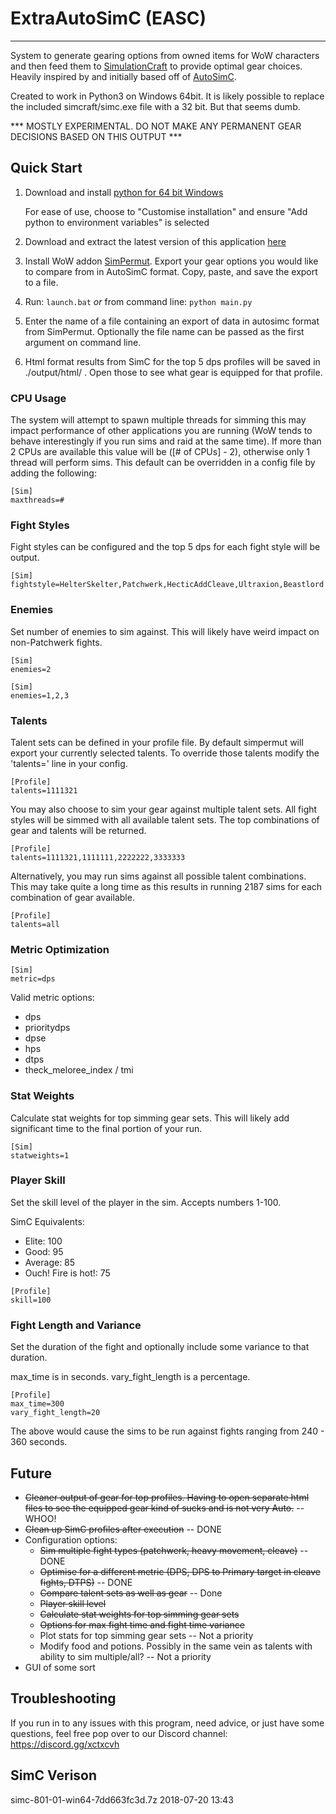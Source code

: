 # ExtraAutoSimC (EASC)
---

System to generate gearing options from owned items for WoW characters and then feed them to [SimulationCraft](http://simulationcraft.org/) to provide optimal gear choices. Heavily inspired by and initially based off of [AutoSimC](https://github.com/SimCMinMax/AutoSimC).

Created to work in Python3 on Windows 64bit. It is likely possible to replace the included simcraft/simc.exe file with a 32 bit. But that seems dumb.

*** MOSTLY EXPERIMENTAL. DO NOT MAKE ANY PERMANENT GEAR DECISIONS BASED ON THIS OUTPUT ***


## Quick Start

1) Download and install [python for 64 bit Windows](https://www.python.org/ftp/python/3.6.3/python-3.6.3-amd64.exe)

    For ease of use, choose to "Customise installation" and ensure "Add python to environment variables" is selected

2) Download and extract the latest version of this application [here](https://github.com/tiberiuslazarus/ExtraAutoSimC/archive/master.zip)

3) Install WoW addon [SimPermut](https://mods.curse.com/addons/wow/254069-simpermut). Export your gear options you would like to compare from in AutoSimC format. Copy, paste, and save the export to a file.

4) Run: `launch.bat` *or* from command line: `python main.py`

5) Enter the name of a file containing an export of data in autosimc format from SimPermut. Optionally the file name can be passed as the first argument on command line.

6) Html format results from SimC for the top 5 dps profiles will be saved in ./output/html/ . Open those to see what gear is equipped for that profile.


### CPU Usage

The system will attempt to spawn multiple threads for simming this may impact performance of other applications you are running (WoW tends to behave interestingly if you run sims and raid at the same time). If more than 2 CPUs are available this value will be ([# of CPUs] - 2), otherwise only 1 thread will perform sims. This default can be overridden in a config file by adding the following:

```
[Sim]
maxthreads=#
```


### Fight Styles

Fight styles can be configured and the top 5 dps for each fight style will be output.

```
[Sim]
fightstyle=HelterSkelter,Patchwerk,HecticAddCleave,Ultraxion,Beastlord
```

### Enemies

Set number of enemies to sim against. This will likely have weird impact on non-Patchwerk fights.

```
[Sim]
enemies=2
```

```
[Sim]
enemies=1,2,3
```

### Talents

Talent sets can be defined in your profile file. By default simpermut will export your currently selected talents. To override those talents modify the 'talents=' line in your config. 

```
[Profile]
talents=1111321
```

You may also choose to sim your gear against multiple talent sets. All fight styles will be simmed with all available talent sets. The top combinations of gear and talents will be returned.

```
[Profile]
talents=1111321,1111111,2222222,3333333
```

Alternatively, you may run sims against all possible talent combinations. This may take quite a long time as this results in running 2187 sims for each combination of gear available.

```
[Profile]
talents=all
```

### Metric Optimization

```
[Sim]
metric=dps
```

Valid metric options:
 * dps
 * prioritydps
 * dpse
 * hps
 * dtps
 * theck_meloree_index / tmi

### Stat Weights

Calculate stat weights for top simming gear sets. This will likely add significant time to the final portion of your run.

```
[Sim]
statweights=1
```


### Player Skill

Set the skill level of the player in the sim. Accepts numbers 1-100.

SimC Equivalents:
 * Elite: 100
 * Good: 95
 * Average: 85
 * Ouch! Fire is hot!: 75

```
[Profile]
skill=100
```

### Fight Length and Variance

Set the duration of the fight and optionally include some variance to that duration.

max\_time is in seconds. vary\_fight\_length is a percentage.


```
[Profile]
max_time=300
vary_fight_length=20
```

The above would cause the sims to be run against fights ranging from 240 - 360 seconds.


## Future

* ~~Cleaner output of gear for top profiles. Having to open separate html files to see the equipped gear kind of sucks and is not very Auto.~~ -- WHOO!
* ~~Clean up SimC profiles after execution~~ -- DONE
* Configuration options:
  * ~~Sim multiple fight types (patchwerk, heavy movement, cleave)~~ -- DONE
  * ~~Optimise for a different metric (DPS, DPS to Primary target in cleave fights, DTPS)~~ -- DONE
  * ~~Compare talent sets as well as gear~~ -- Done
  * ~~Player skill level~~
  * ~~Calculate stat weights for top simming gear sets~~
  * ~~Options for max fight time and fight time variance~~
  * Plot stats for top simming gear sets -- Not a priority
  * Modify food and potions. Possibly in the same vein as talents with ability to sim multiple/all? -- Not a priority
* GUI of some sort


## Troubleshooting

If you run in to any issues with this program, need advice, or just have some questions, feel free pop over to our Discord channel: https://discord.gg/xctxcvh

## SimC Verison

simc-801-01-win64-7dd663fc3d.7z	2018-07-20 13:43
